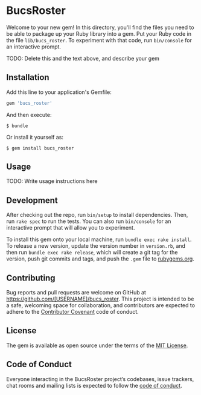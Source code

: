 # BucsRoster

Welcome to your new gem! In this directory, you'll find the files you need to be able to package up your Ruby library into a gem. Put your Ruby code in the file `lib/bucs_roster`. To experiment with that code, run `bin/console` for an interactive prompt.

TODO: Delete this and the text above, and describe your gem

## Installation

Add this line to your application's Gemfile:

```ruby
gem 'bucs_roster'
```

And then execute:

    $ bundle

Or install it yourself as:

    $ gem install bucs_roster

## Usage

TODO: Write usage instructions here

## Development

After checking out the repo, run `bin/setup` to install dependencies. Then, run `rake spec` to run the tests. You can also run `bin/console` for an interactive prompt that will allow you to experiment.

To install this gem onto your local machine, run `bundle exec rake install`. To release a new version, update the version number in `version.rb`, and then run `bundle exec rake release`, which will create a git tag for the version, push git commits and tags, and push the `.gem` file to [rubygems.org](https://rubygems.org).

## Contributing

Bug reports and pull requests are welcome on GitHub at https://github.com/[USERNAME]/bucs_roster. This project is intended to be a safe, welcoming space for collaboration, and contributors are expected to adhere to the [Contributor Covenant](http://contributor-covenant.org) code of conduct.

## License

The gem is available as open source under the terms of the [MIT License](https://opensource.org/licenses/MIT).

## Code of Conduct

Everyone interacting in the BucsRoster project’s codebases, issue trackers, chat rooms and mailing lists is expected to follow the [code of conduct](https://github.com/[USERNAME]/bucs_roster/blob/master/CODE_OF_CONDUCT.md).
